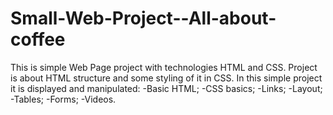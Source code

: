 # Small-Web-Project--All-about-coffee

This is simple Web Page project with technologies HTML and CSS.
Project is about HTML structure and some styling of it in CSS.
In this simple project it is displayed and manipulated:
  -Basic HTML;
  -CSS basics;
  -Links;
  -Layout;
  -Tables;
  -Forms;
  -Videos.
